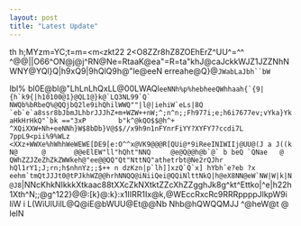 ```yaml
---
layout: post
title: "Latest Update"
---
```


th h;MYzm=YC;t=m=<m`<`zkt22
2<O8ZZr8hZ8ZOEhErZ^UU^=^^
^@@||O66^ON@j@j^RN@Ne=RtaaK@ea"=R=ta"khJ@caJckkWJZ1JZZNhNWNY@YQl}Q|h9xQ9|9hQlQ9h@"le@eeN        erreahe@Q}@`JWabLaJbh``bW`

lbl% bl0E@bl@"LhLnLhQxLL@00LWAQl``eeNNh%p%hebheeQWhhaah{`{9|{h`k9{|h10100@1}@QL1@}k@`LQ3NL99`Q` NWQb%bRbeQ%@QQjbQ2le9ihQhilWWQ""|l@|iehiW`eLs|8Q `eb`e`a8ssr8bJbmJLhbrJJJhZ+m+WZW++nW;^;n^n;;Fh977i;e;h6i7677ev;vYka}Yk    aHkHrHkQ"`bk =="3xP        b"k^@kQO$$@h^+  ^XQiXXW+Nh+eeNNh}W$8bDb}V@$$//x9h9n1nFYnrFiYY?XYFY7?ccdi7L
7ppL9<pii%9%WLz <XXz+WWXe%hWhhWeWEWE[DE9[e:O^^x@VK9@@@R[QUi@*9iReeINIWIIj@UU@(J a
J((k    N@      @       @@eElEW"ll"hQht"NNQ     @e@Q@@h@b`@`
b
beQ
`QNae   @       QWhZZJZeZhZkZWWkeh@"ee@@QQ"Qt"NttNQ"athetrbt@Ne2rQJhr           hQl1rY1;J;rn;h$nhnYz;;$++
n
dzKzn|p`lh]]xzQ`Q`x]
hYbh`e?eb
?x
eehm`tmQtJJJt0@tPJkhWZ@@hrhNNQQ@iNiiQei@QQiNlttNkQ|h@eX8NN@eW`NW|W|k|N@J8``|NNcKhkNIkkkXtkaac88tXXcZkNXtktZZcXhZZgghJk8g^kt^Ettko|^e|h22h1Xth^N;;@g^122}@@:[k}@:k}:x1IIRR1Ix@k,@WEccRxcRc9RRRppppJlkpW9i   liW
i
L(WiUlUilL@Q@iE@bWUU@Et@@Nb
Nhb@hQWQQMJJ    ^@heW@t @       lelN
